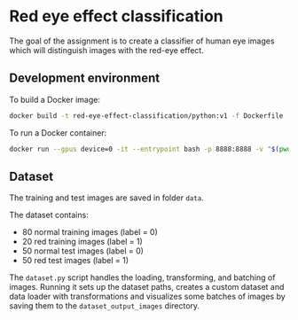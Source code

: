 # Red eye effect classification

The goal of the assignment is to create a classifier of human eye images which will distinguish images with the red-eye effect.

## Development environment

To build a Docker image:

```bash
docker build -t red-eye-effect-classification/python:v1 -f Dockerfile .
```

To run a Docker container:

```bash
docker run --gpus device=0 -it --entrypoint bash -p 8888:8888 -v "$(pwd)":/red-eye-effect-classification red-eye-effect-classification/python:v1
```

## Dataset

The training and test images are saved in folder `data`.

The dataset contains:

- 80 normal training images (label = 0)
- 20 red training images (label = 1)
- 50 normal test images (label = 0)
- 50 red test images (label = 1)

The `dataset.py` script handles the loading, transforming, and batching of images. Running it sets up the dataset paths, creates a custom dataset and data loader with transformations and visualizes some batches of images by saving them to the `dataset_output_images` directory.
